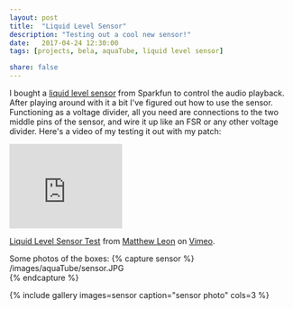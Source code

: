 ```yaml
---
layout: post
title:  "Liquid Level Sensor"
description: "Testing out a cool new sensor!"
date:   2017-04-24 12:30:00
tags: [projects, bela, aquaTube, liquid level sensor]

share: false
---
```


I bought a [liquid level sensor](https://www.sparkfun.com/products/10221) from Sparkfun to control the audio playback. After playing around with it a bit I've figured out how to use the sensor. Functioning as a voltage divider, all you need are connections to the two middle pins of the sensor, and wire it up like an FSR or any other voltage divider. Here's a video of my testing it out with my patch:

<iframe src="https://player.vimeo.com/video/213692002?title=0&byline=0&portrait=0" width="200" height="150" frameborder="0" webkitallowfullscreen mozallowfullscreen allowfullscreen></iframe>
<p><a href="https://vimeo.com/213692002">Liquid Level Sensor Test</a> from <a href="https://vimeo.com/user65579286">Matthew Leon</a> on <a href="https://vimeo.com">Vimeo</a>.</p>


Some photos of the boxes:
{% capture sensor %}
  /images/aquaTube/sensor.JPG      
{% endcapture %}

{% include gallery images=sensor caption="sensor photo" cols=3 %}


